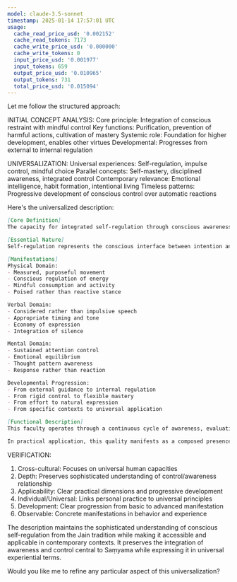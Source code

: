 ```yaml
---
model: claude-3.5-sonnet
timestamp: 2025-01-14 17:57:01 UTC
usage:
  cache_read_price_usd: '0.002152'
  cache_read_tokens: 7173
  cache_write_price_usd: '0.000000'
  cache_write_tokens: 0
  input_price_usd: '0.001977'
  input_tokens: 659
  output_price_usd: '0.010965'
  output_tokens: 731
  total_price_usd: '0.015094'
---
```


Let me follow the structured approach:

INITIAL CONCEPT ANALYSIS:
Core principle: Integration of conscious restraint with mindful control
Key functions: Purification, prevention of harmful actions, cultivation of mastery
Systemic role: Foundation for higher development, enables other virtues
Developmental: Progresses from external to internal regulation

UNIVERSALIZATION:
Universal experiences: Self-regulation, impulse control, mindful choice
Parallel concepts: Self-mastery, disciplined awareness, integrated control
Contemporary relevance: Emotional intelligence, habit formation, intentional living
Timeless patterns: Progressive development of conscious control over automatic reactions

Here's the universalized description:

```markdown
[Core Definition]
The capacity for integrated self-regulation through conscious awareness and intentional control, manifesting as the skillful management of attention, energy, and response across physical, verbal, and mental dimensions of experience. This faculty enables purposeful choice over automatic reaction.

[Essential Nature]
Self-regulation represents the conscious interface between intention and action, operating through three interconnected mechanisms: awareness, choice, and implementation. Unlike simple suppression or rigid control, it develops as an adaptive capacity that combines restraint with responsive flexibility. This quality emerges from the interaction between mindful awareness, clear discrimination, and practiced control, creating a sustainable foundation for personal development and ethical action.

[Manifestations]
Physical Domain:
- Measured, purposeful movement
- Conscious regulation of energy
- Mindful consumption and activity
- Poised rather than reactive stance

Verbal Domain:
- Considered rather than impulsive speech
- Appropriate timing and tone
- Economy of expression
- Integration of silence

Mental Domain:
- Sustained attention control
- Emotional equilibrium
- Thought pattern awareness
- Response rather than reaction

Developmental Progression:
- From external guidance to internal regulation
- From rigid control to flexible mastery
- From effort to natural expression
- From specific contexts to universal application

[Functional Description]
This faculty operates through a continuous cycle of awareness, evaluation, and conscious response. The process begins with clear recognition of arising impulses, transitions through discriminative understanding of appropriate action, and culminates in skillful implementation of chosen response. This creates a progressive refinement of control that becomes increasingly natural and comprehensive.

In practical application, this quality manifests as a composed presence that responds appropriately to circumstances without suppression or reactivity. It enables one to maintain ethical integrity, emotional balance, and effective action across varying conditions. The result is a sustainable form of self-guidance that enhances rather than constrains natural functioning, leading to increased capability and decreased internal conflict.
```

VERIFICATION:
1. Cross-cultural: Focuses on universal human capacities
2. Depth: Preserves sophisticated understanding of control/awareness relationship
3. Applicability: Clear practical dimensions and progressive development
4. Individual/Universal: Links personal practice to universal principles
5. Development: Clear progression from basic to advanced manifestation
6. Observable: Concrete manifestations in behavior and experience

The description maintains the sophisticated understanding of conscious self-regulation from the Jain tradition while making it accessible and applicable in contemporary contexts. It preserves the integration of awareness and control central to Saṃyama while expressing it in universal experiential terms.

Would you like me to refine any particular aspect of this universalization?